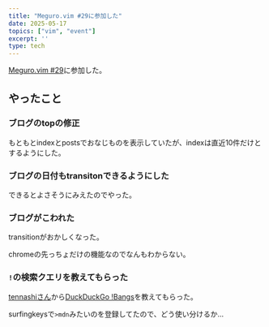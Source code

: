 ```yaml
---
title: "Meguro.vim #29に参加した"
date: 2025-05-17
topics: ["vim", "event"]
excerpt: ''
type: tech
---
```


[Meguro.vim #29](https://megurovim.connpass.com/event/348687/)に参加した。

## やったこと

### ブログのtopの修正

もともとindexとpostsでおなじものを表示していたが、indexは直近10件だけとするようにした。

### ブログの日付もtransitonできるようにした

できるとよさそうにみえたのでやった。

### ブログがこわれた

transitionがおかしくなった。

chromeの先っちょだけの機能なのでなんもわからない。

### `!`の検索クエリを教えてもらった

[tennashiさん](https://github.com/tennashi)から[DuckDuckGo !Bangs](https://duckduckgo.com/bangs)を教えてもらった。

surfingkeysで`>mdn`みたいのを登録してたので、どう使い分けるか...
